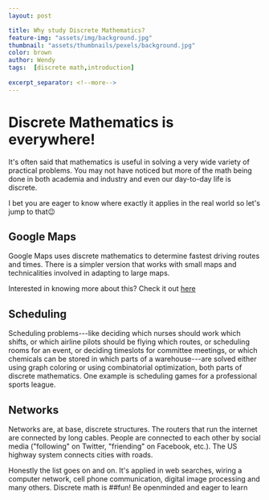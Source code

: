 ```yaml
---
layout: post

title: Why study Discrete Mathematics?
feature-img: "assets/img/background.jpg"
thumbnail: "assets/thumbnails/pexels/background.jpg"
color: brown
author: Wendy
tags:  [discrete math,introduction]
 
excerpt_separator: <!--more-->
---
```


# Discrete Mathematics is everywhere!

It's often said that mathematics is useful in solving a very wide variety of practical problems.
You may not have noticed but more of the math being done in both academia and industry and even our day-to-day life is discrete.

I bet you are eager to know where exactly it applies in the real world so let's jump to that😉

<!--more-->

## Google Maps

Google Maps uses discrete mathematics to determine fastest driving routes and times.
There is a simpler version that works with small maps and technicalities involved in adapting to large maps.

Interested in knowing more about this?
Check it out [here](https://www.vice.com/en_us/article/4x3pp9/the-simple-elegant-algorithm-that-makes-google-maps-possible)



## Scheduling
Scheduling problems---like deciding which nurses should work which shifts, or which airline pilots should be flying which routes, 
or scheduling rooms for an event, or deciding timeslots for committee meetings, 
or which chemicals can be stored in which parts of a warehouse---are solved either using graph coloring or using combinatorial optimization, both parts of discrete mathematics. One example is scheduling games for a professional sports league.

## Networks
Networks are, at base, discrete structures. The routers that run the internet are connected by long cables. 
People are connected to each other by social media ("following" on Twitter, "friending" on Facebook, etc.). The US highway system connects cities with roads.



Honestly the list goes on and on.
It's applied in web searches, wiring a computer network, cell phone communication, digital image processing and many others.
Discrete math is ##fun!
Be openminded and eager to learn

